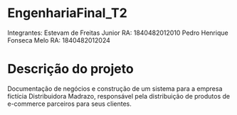 # EngenhariaFinal_T2
Integrantes:
Estevam de Freitas Junior	RA: 1840482012010
Pedro Henrique Fonseca Melo RA: 1840482012024


# Descrição do projeto
Documentação de negócios e construção de um sistema para a empresa fictícia Distribuidora Madrazo, responsável pela distribuição de produtos de e-commerce parceiros para seus clientes.
